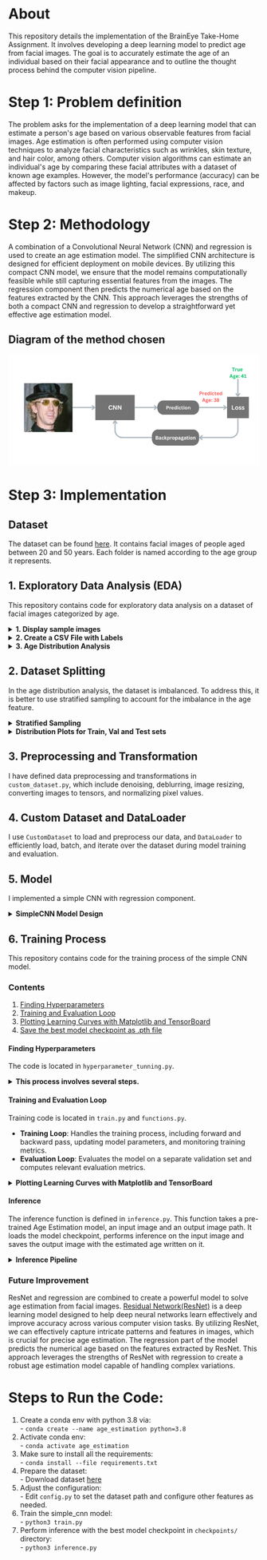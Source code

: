 # About 
This repository details the implementation of the BrainEye Take-Home Assignment. It involves developing a deep learning model to predict age from facial images. The goal is to accurately estimate the age of an individual based on their facial appearance and to outline the thought process behind the computer vision pipeline.

# Step 1: Problem definition 
The problem asks for the implementation of a deep learning model that can estimate a person's age based on various observable features from facial images. Age estimation is often performed using computer vision techniques to analyze facial characteristics such as wrinkles, skin texture, and hair color, among others. Computer vision algorithms can estimate an individual's age by comparing these facial attributes with a dataset of known age examples. However, the model's performance (accuracy) can be affected by factors such as image lighting, facial expressions, race, and makeup.

# Step 2: Methodology 
A combination of a Convolutional Neural Network (CNN) and regression is used to create an age estimation model. The simplified CNN architecture is designed for efficient deployment on mobile devices. By utilizing this compact CNN model, we ensure that the model remains computationally feasible while still capturing essential features from the images. The regression component then predicts the numerical age based on the features extracted by the CNN. This approach leverages the strengths of both a compact CNN and regression to develop a straightforward yet effective age estimation model.

## Diagram of the method chosen 
![alt-text](pics/Model_diagram.png)

# Step 3: Implementation

## Dataset 
The dataset can be found [here](https://drive.google.com/file/d/1uNA2JzKTtTaGIWtrHsrBUAg2k3eoDZHA/view?usp=drive_link). It contains facial images of people aged between 20 and 50 years. Each folder is named according to the age group it represents.

## 1. Exploratory Data Analysis (EDA)
This repository contains code for exploratory data analysis on a dataset of facial images categorized by age.

<details>
  <summary><b>1. Display sample images</b></summary><br/>

![alt-text](pics/sample_images.png)

</details>

<details>
  <summary><b>2. Create a CSV File with Labels</b></summary><br/>

![alt-text](pics/df_head.png)
</details>
<details>
  <summary><b>3. Age Distribution Analysis</b></summary><br/>

![alt-text](figs/age_distribution.png)
</details>

## 2. Dataset Splitting 
In the age distribution analysis, the dataset is imbalanced. To address this, it is better to use stratified sampling to account for the imbalance in the age feature.

<details>
  <summary><b>Stratified Sampling</b></summary><br/>

Stratified sampling works by dividing the dataset into groups based on the stratification feature (in our case, age). This approach ensures that each group is represented proportionally, which helps address imbalances in the dataset and improves the quality of the analysis. I use $80:10:10$ split for train vs valid vs test sets. The data summary is as below: \

Train set size: $23976$ \
Validation set size: $2997$ \
Test set size: $2997$
</details>

<details>
  <summary><b>Distribution Plots for Train, Val and Test sets</b></summary><br/>

![alt-text](figs/train_test_valid_age_distri.png)

We can see that train, test and valid sets have similar age distribution, which indicates a balanced and representative dataset split.
</details>

## 3. Preprocessing and Transformation 
I have defined data preprocessing and transformations in `custom_dataset.py`, which include denoising, deblurring, image resizing, converting images to tensors, and normalizing pixel values.

## 4. Custom Dataset and DataLoader
I use `CustomDataset` to load and preprocess our data, and `DataLoader` to efficiently load, batch, and iterate over the dataset during model training and evaluation. 

## 5. Model 
I implemented a simple CNN with regression component. 

<details>
  <summary><b>SimpleCNN Model Design</b></summary><br/>

![alt-text](pics/CNN.png)

<details>
  <summary><b>Summary of Dimensions</b></summary><br/>

  1. Input (RGB image): $128 \times 128 \times 3$
  2. After 1st Conv + Pool: $64 \times 64 \times 16$
  3. After 2nd Conv + Pool: $32 \times 32 \times 32$
  4. After 3rd Conv + Pool: $16 \times 16 \times 64$
  5. After 4th Conv + Pool: $8 \times 8 \times 128$
  6. Flattened Size: $8 * 8 * 128$
  7. After 1st Fully Connected: $64$
  8. After 2nd Fully Connected: $1$ (we are predicting one numerical value)

The number of filters in the convolutional layers and the number of hidden nodes in the fully connected layers have been selected to keep the total number of parameters under 1 million. ReLU activation functions are used to introduce non-linearity into the model, which is crucial for enabling the network to learn complex patterns and features.

Define SimpleCNN:
```python
model = SimpleCNN(input_dim=3, output_nodes=1, model_name="simple_cnn")
```
</details>

</details>


## 6. Training Process

This repository contains code for the training process of the simple CNN model. 

### Contents
1. [Finding Hyperparameters](#finding-hyperparameters)
2. [Training and Evaluation Loop](#training-and-evaluation-loop)
3. [Plotting Learning Curves with Matplotlib and TensorBoard](#plot-learning-curves)
4. [Save the best model checkpoint as .pth file](#save-the-best-model)

#### Finding Hyperparameters

The code is located in `hyperparameter_tunning.py`.
<details>
  <summary><b>This process involves several steps.</b>
</summary><br/>

1. **Train and Overfit the Model on a Small Subset**:
   - Train the model on a small subset of the dataset to assess its ability to learn and identify potential issues with overfitting.

2. **Experiment with Learning Rates:**
   - Train the model for a few epochs using various learning rates to identify the optimal learning rate for effective training.

3. **Optimize Hyperparameters with Weight Decay:**
   - Create a small grid search using different values of weight decay and the best learning rates identified in Step 2. Save the results to a CSV file for further analysis. This allows us to examine how weight decay affects the model’s performance.

4. **Train the Model with Optimal Hyperparameters:**
   - Train the model for a longer duration using the best hyperparameters obtained from Step 3 to achieve the best possible performance.

</details>



#### Training and Evaluation Loop

Training code is located in `train.py` and `functions.py`.

- **Training Loop**: Handles the training process, including forward and backward pass, updating model parameters, and monitoring training metrics.
- **Evaluation Loop**: Evaluates the model on a separate validation set and computes relevant evaluation metrics.

<details>
  <summary><b>Plotting Learning Curves with Matplotlib and TensorBoard</b>
</summary><br/>

Large CNN (lastest checkpoint): $parameters = 8778049, epoch = 19, loss = 6.06$

![alt-text](figs/large_cnn_loss.png)

</details>

#### Inference
The inference function is defined in `inference.py`. This function takes a pre-trained Age Estimation model, an input image and an output image path. It loads the model checkpoint, performs inference on the input image and saves the output image with the estimated age written on it.

<details>
  <summary><b>Inference Pipeline</b>
</summary><br/>

![alt-text](pics/Inference-pipeline.png)

</details>


### Future Improvement 
ResNet and regression are combined to create a powerful model to solve age estimation from facial images. [Residual Network(ResNet)](https://huggingface.co/docs/transformers/en/model_doc/resnet) is a deep learning model designed to help deep neural networks learn effectively and improve accuracy across various computer vision tasks. By utilizing ResNet, we can effectively capture intricate patterns and features in images, which is crucial for precise age estimation. The regression part of the model predicts the numerical age based on the features extracted by ResNet. This approach leverages the strengths of ResNet with regression to create a robust age estimation model capable of handling complex variations.

# Steps to Run the Code:
  1. Create a conda env with python 3.8 via:\
    - ```conda create --name age_estimation python=3.8```
  2. Activate conda env:\
    - ```conda activate age_estimation```
  3. Make sure to install all the requirements: \
    - ```conda install --file requirements.txt```
  4. Prepare the dataset: \
    - Download dataset [here](https://drive.google.com/file/d/1uNA2JzKTtTaGIWtrHsrBUAg2k3eoDZHA/view?usp=drive_link)
  5. Adjust the configuration: \
    - Edit ```config.py``` to set the dataset path and configure other features as needed. 
  6. Train the simple_cnn model: \
    - ```python3 train.py```
  7. Perform inference with the best model checkpoint in ```checkpoints/``` directory: \
    - ```python3 inference.py```




